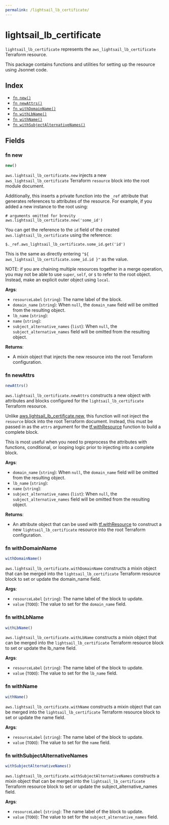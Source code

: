 ```yaml
---
permalink: /lightsail_lb_certificate/
---
```


# lightsail_lb_certificate

`lightsail_lb_certificate` represents the `aws_lightsail_lb_certificate` Terraform resource.



This package contains functions and utilities for setting up the resource using Jsonnet code.


## Index

* [`fn new()`](#fn-new)
* [`fn newAttrs()`](#fn-newattrs)
* [`fn withDomainName()`](#fn-withdomainname)
* [`fn withLbName()`](#fn-withlbname)
* [`fn withName()`](#fn-withname)
* [`fn withSubjectAlternativeNames()`](#fn-withsubjectalternativenames)

## Fields

### fn new

```ts
new()
```


`aws.lightsail_lb_certificate.new` injects a new `aws_lightsail_lb_certificate` Terraform `resource`
block into the root module document.

Additionally, this inserts a private function into the `_ref` attribute that generates references to attributes of the
resource. For example, if you added a new instance to the root using:

    # arguments omitted for brevity
    aws.lightsail_lb_certificate.new('some_id')

You can get the reference to the `id` field of the created `aws.lightsail_lb_certificate` using the reference:

    $._ref.aws_lightsail_lb_certificate.some_id.get('id')

This is the same as directly entering `"${ aws_lightsail_lb_certificate.some_id.id }"` as the value.

NOTE: if you are chaining multiple resources together in a merge operation, you may not be able to use `super`, `self`,
or `$` to refer to the root object. Instead, make an explicit outer object using `local`.

**Args**:
  - `resourceLabel` (`string`): The name label of the block.
  - `domain_name` (`string`):  When `null`, the `domain_name` field will be omitted from the resulting object.
  - `lb_name` (`string`): 
  - `name` (`string`): 
  - `subject_alternative_names` (`list`):  When `null`, the `subject_alternative_names` field will be omitted from the resulting object.

**Returns**:
- A mixin object that injects the new resource into the root Terraform configuration.


### fn newAttrs

```ts
newAttrs()
```


`aws.lightsail_lb_certificate.newAttrs` constructs a new object with attributes and blocks configured for the `lightsail_lb_certificate`
Terraform resource.

Unlike [aws.lightsail_lb_certificate.new](#fn-lightsaillbcertificatenew), this function will not inject the `resource`
block into the root Terraform document. Instead, this must be passed in as the `attrs` argument for the
[tf.withResource](https://github.com/tf-libsonnet/core/tree/main/docs#fn-withresource) function to build a complete block.

This is most useful when you need to preprocess the attributes with functions, conditional, or looping logic prior to
injecting into a complete block.

**Args**:
  - `domain_name` (`string`):  When `null`, the `domain_name` field will be omitted from the resulting object.
  - `lb_name` (`string`): 
  - `name` (`string`): 
  - `subject_alternative_names` (`list`):  When `null`, the `subject_alternative_names` field will be omitted from the resulting object.

**Returns**:
  - An attribute object that can be used with [tf.withResource](https://github.com/tf-libsonnet/core/tree/main/docs#fn-withresource) to construct a new `lightsail_lb_certificate` resource into the root Terraform configuration.


### fn withDomainName

```ts
withDomainName()
```

`aws.lightsail_lb_certificate.withDomainName` constructs a mixin object that can be merged into the `lightsail_lb_certificate`
Terraform resource block to set or update the domain_name field.



**Args**:
  - `resourceLabel` (`string`): The name label of the block to update.
  - `value` (`TODO`): The value to set for the `domain_name` field.


### fn withLbName

```ts
withLbName()
```

`aws.lightsail_lb_certificate.withLbName` constructs a mixin object that can be merged into the `lightsail_lb_certificate`
Terraform resource block to set or update the lb_name field.



**Args**:
  - `resourceLabel` (`string`): The name label of the block to update.
  - `value` (`TODO`): The value to set for the `lb_name` field.


### fn withName

```ts
withName()
```

`aws.lightsail_lb_certificate.withName` constructs a mixin object that can be merged into the `lightsail_lb_certificate`
Terraform resource block to set or update the name field.



**Args**:
  - `resourceLabel` (`string`): The name label of the block to update.
  - `value` (`TODO`): The value to set for the `name` field.


### fn withSubjectAlternativeNames

```ts
withSubjectAlternativeNames()
```

`aws.lightsail_lb_certificate.withSubjectAlternativeNames` constructs a mixin object that can be merged into the `lightsail_lb_certificate`
Terraform resource block to set or update the subject_alternative_names field.



**Args**:
  - `resourceLabel` (`string`): The name label of the block to update.
  - `value` (`TODO`): The value to set for the `subject_alternative_names` field.
